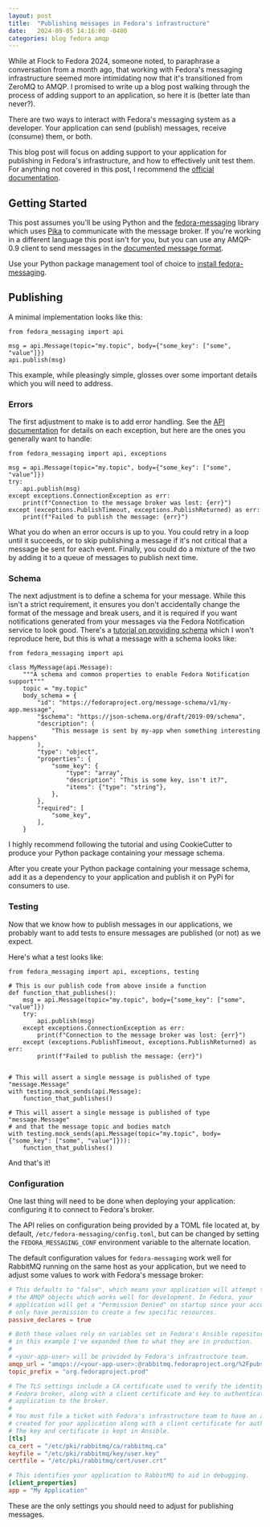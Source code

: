 ```yaml
---
layout: post
title:  "Publishing messages in Fedora's infrastructure"
date:   2024-09-05 14:16:00 -0400
categories: blog fedora amqp
---
```


While at Flock to Fedora 2024, someone noted, to paraphrase a conversation from
a month ago, that working with Fedora's messaging infrastructure seemed more
intimidating now that it's transitioned from ZeroMQ to AMQP. I promised to
write up a blog post walking through the process of adding support to an
application, so here it is (better late than never?).

There are two ways to interact with Fedora's messaging system as a developer.
Your application can send (publish) messages, receive (consume) them, or both.

This blog post will focus on adding support to your application for publishing
in Fedora's infrastructure, and how to effectively unit test them. For anything
not covered in this post, I recommend the [official
documentation](https://fedora-messaging.readthedocs.io/en/stable/index.html).


## Getting Started

This post assumes you'll be using Python and the
[fedora-messaging](https://github.com/fedora-infra/fedora-messaging/) library
which uses [Pika](https://pypi.org/project/pika/) to communicate with the
message broker. If you're working in a different language this post isn't for
you, but you can use any AMQP-0.9 client to send messages in the [documented
message
format](https://fedora-messaging.readthedocs.io/en/stable/api/wire-format.html).

Use your Python package management tool of choice to [install
fedora-messaging](https://fedora-messaging.readthedocs.io/en/stable/user-guide/installation.html).


## Publishing

A minimal implementation looks like this:

```Python3
from fedora_messaging import api

msg = api.Message(topic="my.topic", body={"some_key": ["some", "value"]})
api.publish(msg)
```

This example, while pleasingly simple, glosses over some important details which
you will need to address.

### Errors

The first adjustment to make is to add error handling. See the [API
documentation](https://fedora-messaging.readthedocs.io/en/stable/api/api.html#publish)
for details on each exception, but here are the ones you generally want to
handle:


```Python3
from fedora_messaging import api, exceptions

msg = api.Message(topic="my.topic", body={"some_key": ["some", "value"]})
try:
    api.publish(msg)
except exceptions.ConnectionException as err:
    print(f"Connection to the message broker was lost: {err}")
except (exceptions.PublishTimeout, exceptions.PublishReturned) as err:
    print(f"Failed to publish the message: {err}")
```

What you do when an error occurs is up to you. You could retry in a loop until
it succeeds, or to skip publishing a message if it's not critical that a
message be sent for each event. Finally, you could do a mixture of the two by
adding it to a queue of messages to publish next time.

### Schema

The next adjustment is to define a schema for your message. While this isn't a
strict requirement, it ensures you don't accidentally change the format of the
message and break users, and it is required if you want notifications generated
from your messages via the Fedora Notification service to look good. There's a
[tutorial on providing
schema](https://fedora-messaging.readthedocs.io/en/stable/tutorial/schemas.html)
which I won't reproduce here, but this is what a message with a schema looks
like:

```Python3
from fedora_messaging import api

class MyMessage(api.Message):
    """A schema and common properties to enable Fedora Notification support"""
    topic = "my.topic"
    body_schema = {
        "id": "https://fedoraproject.org/message-schema/v1/my-app.message",
        "$schema": "https://json-schema.org/draft/2019-09/schema",
        "description": (
            "This message is sent by my-app when something interesting happens"
        ),
        "type": "object",
        "properties": {
            "some_key": {
                "type": "array",
                "description": "This is some key, isn't it?",
                "items": {"type": "string"},
            },
        },
        "required": [
            "some_key",
        ],
    }
```

I highly recommend following the tutorial and using CookieCutter to produce
your Python package containing your message schema.

After you create your Python package containing your message schema, add it as
a dependency to your application and publish it on PyPi for consumers to use.

### Testing

Now that we know how to publish messages in our applications, we probably want
to add tests to ensure messages are published (or not) as we expect.

Here's what a test looks like:

```Python3
from fedora_messaging import api, exceptions, testing

# This is our publish code from above inside a function
def function_that_publishes():
    msg = api.Message(topic="my.topic", body={"some_key": ["some", "value"]})
    try:
        api.publish(msg)
    except exceptions.ConnectionException as err:
        print(f"Connection to the message broker was lost: {err}")
    except (exceptions.PublishTimeout, exceptions.PublishReturned) as err:
        print(f"Failed to publish the message: {err}")


# This will assert a single message is published of type "message.Message"
with testing.mock_sends(api.Message):
    function_that_publishes()

# This will assert a single message is published of type "message.Message"
# and that the message topic and bodies match
with testing.mock_sends(api.Message(topic="my.topic", body={"some_key": ["some", "value"]})):
    function_that_publishes()
```

And that's it!

### Configuration

One last thing will need to be done when deploying your application:
configuring it to connect to Fedora's broker.

The API relies on configuration being provided by a TOML file located at, by
default, `/etc/fedora-messaging/config.toml`, but can be changed by setting the
`FEDORA_MESSAGING_CONF` environment variable to the alternate location.

The default configuration values for `fedora-messaging` work well for RabbitMQ
running on the same host as your application, but we need to adjust some
values to work with Fedora's message broker:

```toml
# This defaults to "false", which means your application will attempt to create
# the AMQP objects which works well for development. In Fedora, your
# application will get a "Permission Denied" on startup since your account will
# only have permission to create a few specific resources.
passive_declares = true

# Both these values rely on variables set in Fedora's Ansible repository, but
# in this example I've expanded them to what they are in production.
#
# <your-app-user> will be provided by Fedora's infrastructure team.
amqp_url = "amqps://<your-app-user>:@rabbitmq.fedoraproject.org/%2Fpubsub"
topic_prefix = "org.fedoraproject.prod"

# The TLS settings include a CA certificate used to verify the identity of the
# Fedora broker, along with a client certificate and key to authenticate your
# application to the broker.
#
# You must file a ticket with Fedora's infrastructure team to have an account
# created for your application along with a client certificate for authentication.
# The key and certificate is kept in Ansible. 
[tls]
ca_cert = "/etc/pki/rabbitmq/ca/rabbitmq.ca"
keyfile = "/etc/pki/rabbitmq/key/user.key"
certfile = "/etc/pki/rabbitmq/cert/user.crt"

# This identifies your application to RabbitMQ to aid in debugging.
[client_properties]
app = "My Application"
```

These are the only settings you should need to adjust for publishing messages.
